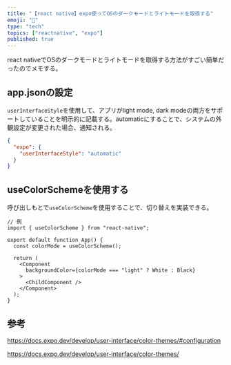 ```yaml
---
title: "【react native】expo使ってOSのダークモードとライトモードを取得する"
emoji: "🚦"
type: "tech"
topics: ["reactnative", "expo"]
published: true
---
```


react nativeでOSのダークモードとライトモードを取得する方法がすごい簡単だったのでメモする。

## app.jsonの設定

`userInterfaceStyle`を使用して、アプリがlight mode, dark modeの両方をサポートしていることを明示的に記載する。automaticにすることで、システムの外観設定が変更された場合、通知される。

```json
{
  "expo": {
    "userInterfaceStyle": "automatic"
  }
}
```


## useColorSchemeを使用する

呼び出しもとで`useColorScheme`を使用することで、切り替えを実装できる。

```tsx
// 例
import { useColorScheme } from "react-native";

export default function App() {
  const colorMode = useColorScheme();

  return (
    <Component
      backgroundColor={colorMode === "light" ? White : Black}
    >
      <ChildComponent />
    </Component>
  );
}
```

## 参考

https://docs.expo.dev/develop/user-interface/color-themes/#configuration

https://docs.expo.dev/develop/user-interface/color-themes/
